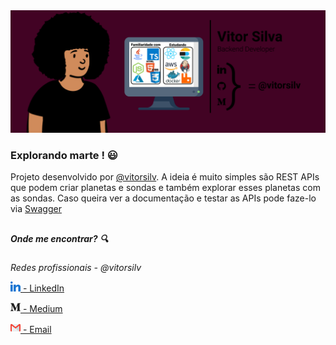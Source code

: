 
<center>
  <img aling="center" src="https://github.com/vitorsilv/vitorsilv/blob/main/README_Files/artLong.png?raw=true"/>
</center> 

### Explorando marte ! :smiley:
Projeto desenvolvido por [@vitorsilv](https://github.com/vitorsilv).
A ideia é muito simples são REST APIs que podem criar planetas e sondas e também explorar esses planetas com as sondas.
Caso queira ver a documentação e testar as APIs pode faze-lo via [Swagger](https://expo-mars-vitorsilv.herokuapp.com/swagger-ui.html)

##

##### Onde me encontrar? :mag:

*Redes profissionais - @vitorsilv*

[<img src="https://github.com/vitorsilv/vitorsilv/blob/main/README_Files/Icones/linkedin.png?raw=true" width="16"/>  - LinkedIn](https://www.linkedin.com/in/vitorsilv/)

[<img src="https://github.com/vitorsilv/vitorsilv/blob/main/README_Files/Icones/medium.png?raw=true" width="16"/>  - Medium](https://medium.com/@vitorsilv)

[<img src="https://github.com/vitorsilv/vitorsilv/blob/main/README_Files/Icones/gmail.png?raw=true" width="16"/>  - Email](mailto:vitor.procont@gmail.com)
